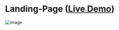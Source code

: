 # Landing-Page ([Live Demo](https://satogo1.github.io/Landing-Page))

![image](https://user-images.githubusercontent.com/85353835/214684697-bbf1e58f-a858-44a0-bfcd-70a198bd65ad.png)
